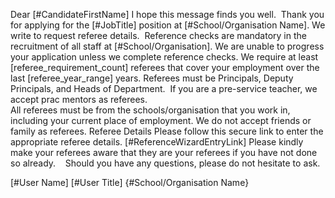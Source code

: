 Dear [#CandidateFirstName]
I hope this message finds you well.  Thank you for applying for the [#JobTitle] position at [#School/Organisation Name]. We write to request referee details.  Reference checks are mandatory in the recruitment of all staff at [#School/Organisation].
We are unable to progress your application unless we complete reference checks.
We require at least [referee_requirement_count] referees that cover your employment over the last [referee_year_range] years.
Referees must be Principals, Deputy Principals, and Heads of Department.  If you are a pre-service teacher, we accept prac mentors as referees.  
All referees must be from the schools/organisation that you work in, including your current place of employment.
We do not accept friends or family as referees.
Referee Details
Please follow this secure link to enter the appropriate referee details.
[#ReferenceWizardEntryLink]
Please kindly make your referees aware that they are your referees if you have not done so already.   
Should you have any questions, please do not hesitate to ask.

[#User Name]
[#User Title]
{#School/Organisation Name}
